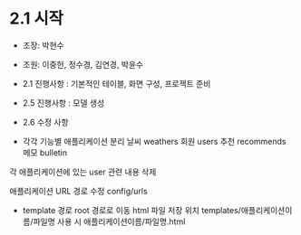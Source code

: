# 2.1 시작

- 조장: 박현수
- 조원: 이중헌, 정수경, 김연경, 박윤수
- 2.1 진행사항 : 기본적인 테이블, 화면 구성,  프로젝트 준비 
- 2.5 진행사항 : 모델 생성


- 2.6 수정 사항 

- 각각 기능별 애플리케이션 분리
날씨 weathers
회원 users
추천 recommends 
메모 bulletin

각 애플리케이션에 있는 user 관련 내용 삭제

애플리케이션 URL 경로 수정 config/urls

- template 경로 root 경로로 이동
html 파일 저장 위치 templates/애플리케이션이름/파일명
사용 시 애플리케이션이름/파일명.html

